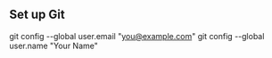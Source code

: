 ## Set up Git
git config --global user.email "you@example.com"
  git config --global user.name "Your Name"

